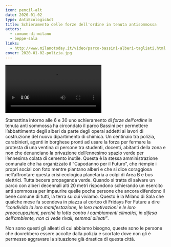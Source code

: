 ```yaml
---
icon: pencil-alt
date: 2020-01-02
type: AntiEcologicAct
title: Schieramento delle forze dell'ordine in tenuta antisommossa
actors:
  - comune-di-milano
  - beppe-sala
links:
  - http://www.milanotoday.it/video/parco-bassini-alberi-tagliati.html
cover: 2020-01-02-polizia.jpg
---
```


<gallery>
  <video controls>
  <source src="./images/2020-01-02-taglio-degli-alberi.mp4" type="video/mp4" />
  </video>
</gallery>

Stamattina intorno alle 6 e 30 uno schieramento di _forze dell'ordine_ in tenuta anti sommossa ha circondato il parco Bassini per permettere l’abbattimento degli alberi da parte degli operai addetti ai lavori di costruzione del nuovo dipartimento di chimica.
Un centinaio tra polizia, carabinieri, agenti in borghese pronti ad usare la forza per fermare la protesta di una ventina di persone tra studenti, docenti, abitanti della zona e non che denunciano la privazione dell’ennesimo spazio verde per l’ennesima colata di cemento inutile.
Questa è la stessa amministrazione comunale che ha organizzato il “Capodanno per il Futuro”, che riempie i propri social con foto mentre piantano alberi e che si dice coraggiosa nell’affrontare questa crisi ecologica planetaria a colpi di Area B e bus elettrici.
Tutta becera propaganda verde.
Quando si tratta di salvare un parco con alberi decennali alti 20 metri rispondono schierando un esercito anti sommossa per impaurire quelle poche persone che ancora difendono il bene comune di tutti, la terra su cui viviamo.
Questo è la Milano di Sala che qualche mese fa scendeva in piazza al corteo di Fridays For Future a dire _“condivido la loro manifestazione, le loro motivazioni e le loro preoccupazioni, perché la lotta contro i cambiamenti climatici, in difesa dell’ambiente, non ci vede rivali, semmai alleati”_.

Non sono questi gli alleati di cui abbiamo bisogno, queste sono le persone che dovrebbero essere accolte dalla polizia e scortate dove non gli è permesso aggravare la situazione già drastica di questa città.
